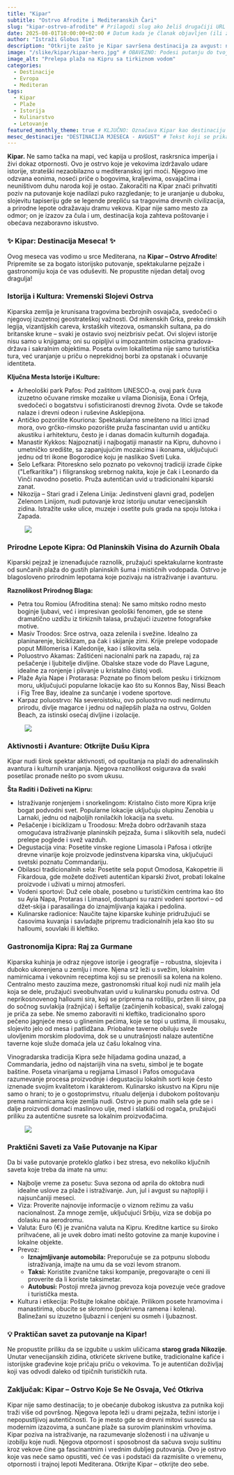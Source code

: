 ```yaml
---
title: "Kipar"
subtitle: "Ostrvo Afrodite i Mediteranskih Čari"
slug: "kipar-ostrvo-afrodite" # Prilagodi slug ako želiš drugačiji URL
date: 2025-08-01T10:00:00+02:00 # Datum kada je članak objavljen (ili za avgust)
author: "Istraži Globus Tim"
description: "Otkrijte zašto je Kipar savršena destinacija za avgust: netaknute plaže, drevna istorija, živahni noćni život i ukusna kuhinja čekaju na vas na ostrvu Afrodite."
image: "/slike/kipar/kipar-hero.jpg" # OBAVEZNO: Podesi putanju do tvoje slike za Kipar!
image_alt: "Prelepa plaža na Kipru sa tirkiznom vodom"
categories:
  - Destinacije
  - Evropa
  - Mediteran
tags:
  - Kipar
  - Plaže
  - Istorija
  - Kulinarstvo
  - Letovanje
featured_monthly_theme: true # KLJUČNO: Označava Kipar kao destinaciju meseca!
mesec_destinacije: "DESTINACIJA MJESECA - AVGUST" # Tekst koji se prikazuje u kartici
---
```


**Kipar.** Ne samo tačka na mapi, već kapija u prošlost, raskrsnica imperija i živi dokaz otpornosti. Ovo je ostrvo koje je vekovima izdržavalo udare istorije, strateški nezaobilazno u mediteranskoj igri moći. Njegovo ime odzvana eonima, noseći priče o <span class="highlight-text">bogovima, kraljevima, osvajačima i neuništivom duhu naroda</span> koji je ostao. Zakoračiti na Kipar znači prihvatiti poziv na putovanje koje nadilazi puko razgledanje; to je uranjanje u duboku, slojevitu tapiseriju gde se legende prepliću sa tragovima drevnih civilizacija, a prirodne lepote odražavaju dramu vekova. Kipar nije samo mesto za odmor; on je izazov za čula i um, destinacija koja zahteva poštovanje i obećava nezaboravno iskustvo.

<div class="highlight-box">
    <h3>✨ Kipar: Destinacija Meseca! ✨</h3>
    <p>Ovog meseca vas vodimo u srce Mediterana, na <b>Kipar – Ostrvo Afrodite</b>! Pripremite se za bogato istorijsko putovanje, spektakularne pejzaže i gastronomiju koja će vas oduševiti. Ne propustite nijedan detalj ovog dragulja!</p>
</div>

### Istorija i Kultura: Vremenski Slojevi Ostrva

Kiparska zemlja je krunisana tragovima bezbrojnih osvajača, svedočeći o njegovoj izuzetnoj geostrateškoj važnosti. Od mikenskih Grka, preko rimskih legija, vizantijskih careva, krstaških vitezova, osmanskih sultana, pa do britanske krune – svaki je ostavio svoj neizbrisiv pečat. Ovi slojevi istorije nisu samo u knjigama; oni su opipljivi u impozantnim ostacima gradova-država i sakralnim objektima. Poseta ovim lokalitetima nije samo turistička tura, već uranjanje u priču o neprekidnoj borbi za <span class="highlight-text">opstanak i očuvanje identiteta</span>.

**Ključna Mesta Istorije i Kulture:**

* <span class="highlight-text">Arheološki park Pafos:</span> Pod zaštitom UNESCO-a, ovaj park čuva izuzetno očuvane rimske mozaike u vilama Dionisija, Eona i Orfeja, svedočeći o bogatstvu i sofisticiranosti drevnog života. Ovde se takođe nalaze i drevni odeon i ruševine Asklepijona.
* <span class="highlight-text">Antičko pozorište Kouriona:</span> Spektakularno smešteno na litici iznad mora, ovo grčko-rimsko pozorište pruža fascinantan uvid u antičku akustiku i arhitekturu, često je i danas domaćin kulturnih događaja.
* <span class="highlight-text">Manastir Kykkos:</span> Najpoznatiji i najbogatiji manastir na Kipru, duhovno i umetničko središte, sa zapanjujućim mozaicima i ikonama, uključujući jednu od tri ikone Bogorodice koju je naslikao Sveti Luka.
* <span class="highlight-text">Selo Lefkara:</span> Pitoreskno selo poznato po vekovnoj tradiciji izrade čipke ("Lefkaritika") i filigranskog srebrnog nakita, koje je čak i Leonardo da Vinči navodno posetio. Pruža autentičan uvid u tradicionalni kiparski zanat.
* <span class="highlight-text">Nikozija – Stari grad i Zelena Linija:</span> Jedinstveni glavni grad, podeljen Zelenom Linijom, nudi putovanje kroz istoriju unutar venecijanskih zidina. Istražite uske ulice, muzeje i osetite puls grada na spoju Istoka i Zapada.

<figure class="article-image-box">
  <img src="/slike/kipar/kipar1.jpg">
</figure>

### Prirodne Lepote Kipra: Od Planinskih Visina do Azurnih Obala

Kiparski pejzaž je iznenađujuće raznolik, pružajući spektakularne kontraste od sunčanih plaža do gustih planinskih šuma i mističnih vodopada. Ostrvo je blagosloveno prirodnim lepotama koje pozivaju na istraživanje i avanturu.

**Raznolikost Prirodnog Blaga:**

* <span class="highlight-text">Petra tou Romiou (Afroditina stena):</span> Ne samo mitsko rodno mesto boginje ljubavi, već i impresivan geološki fenomen, gde se stene dramatično uzdižu iz tirkiznih talasa, pružajući izuzetne fotografske motive.
* <span class="highlight-text">Masiv Troodos:</span> Srce ostrva, oaza zelenila i svežine. Idealno za planinarenje, biciklizam, pa čak i skijanje zimi. Krije prelepe vodopade poput Millomerisa i Kaledonije, kao i slikovita sela.
* <span class="highlight-text">Poluostrvo Akamas:</span> Zaštićeni nacionalni park na zapadu, raj za pešačenje i ljubitelje divljine. Obalske staze vode do Plave Lagune, idealne za ronjenje i plivanje u kristalno čistoj vodi.
* <span class="highlight-text">Plaže Ayia Nape i Protarasa:</span> Poznate po finom belom pesku i tirkiznom moru, uključujući popularne lokacije kao što su Konnos Bay, Nissi Beach i Fig Tree Bay, idealne za sunčanje i vodene sportove.
* <span class="highlight-text">Karpaz poluostrvo:</span> Na severoistoku, ovo poluostrvo nudi nedirnutu prirodu, divlje magarce i jednu od najlepših plaža na ostrvu, Golden Beach, za istinski osećaj divljine i izolacije.

<figure class="article-image-box">
  <img src="/slike/kipar/kipar2.jpg">
</figure>

### Aktivnosti i Avanture: Otkrijte Dušu Kipra

Kipar nudi širok spektar aktivnosti, od opuštanja na plaži do adrenalinskih avantura i kulturnih uranjanja. Njegova raznolikost osigurava da svaki posetilac pronađe nešto po svom ukusu.

**Šta Raditi i Doživeti na Kipru:**

* <span class="highlight-text">Istraživanje ronjenjem i snorkelingom:</span> Kristalno čisto more Kipra krije bogat podvodni svet. Popularne lokacije uključuju olupinu Zenobia u Larnaki, jednu od najboljih ronilačkih lokacija na svetu.
* <span class="highlight-text">Pešačenje i biciklizam u Troodosu:</span> Mreža dobro održavanih staza omogućava istraživanje planinskih pejzaža, šuma i slikovitih sela, nudeći prelepe poglede i svež vazduh.
* <span class="highlight-text">Degustacija vina:</span> Posetite vinske regione Limasola i Pafosa i otkrijte drevne vinarije koje proizvode jedinstvena kiparska vina, uključujući svetski poznatu Commandariju.
* <span class="highlight-text">Obilasci tradicionalnih sela:</span> Posetite sela poput Omodosa, Kakopetrie ili Fikardoua, gde možete doživeti autentičan kiparski život, probati lokalne proizvode i uživati u mirnoj atmosferi.
* <span class="highlight-text">Vodeni sportovi:</span> Duž cele obale, posebno u turističkim centrima kao što su Ayia Napa, Protaras i Limasol, dostupni su razni vodeni sportovi – od džet-skija i parasailinga do iznajmljivanja kajaka i pedolina.
* <span class="highlight-text">Kulinarske radionice:</span> Naučite tajne kiparske kuhinje pridružujući se časovima kuvanja i savladajte pripremu tradicionalnih jela kao što su halloumi, souvlaki ili kleftiko.

### Gastronomija Kipra: Raj za Gurmane

Kiparska kuhinja je odraz njegove istorije i geografije – robustna, slojevita i duboko ukorenjena u zemlju i more. Njena srž leži u svežim, lokalnim namirnicama i vekovnim receptima koji su se prenosili sa kolena na koleno. Centralno mesto zauzima <span class="highlight-text">meze</span>, gastronomski ritual koji nudi niz malih jela koja se dele, pružajući sveobuhvatan uvid u kulinarsku ponudu ostrva. Od neprikosnovenog <span class="highlight-text">halloumi sira</span>, koji se priprema na roštilju, pržen ili sirov, pa do sočnog <span class="highlight-text">suvlakija</span> (ražnjića) i <span class="highlight-text">šeftalije</span> (začinjenih kobasica), svaki zalogaj je priča za sebe. Ne smemo zaboraviti ni <span class="highlight-text">kleftiko</span>, tradicionalno sporo pečeno jagnjeće meso u glinenim pećima, koje se topi u ustima, ili <span class="highlight-text">mousaku</span>, slojevito jelo od mesa i patlidžana. Priobalne taverne obiluju sveže ulovljenim morskim plodovima, dok se u unutrašnjosti nalaze autentične taverne koje služe domaća jela uz čašu lokalnog vina.

Vinogradarska tradicija Kipra seže hiljadama godina unazad, a <span class="highlight-text">Commandaria</span>, jedno od najstarijih vina na svetu, simbol je te bogate baštine. Poseta vinarijama u regijama Limasol i Pafos omogućava razumevanje procesa proizvodnje i degustaciju lokalnih sorti koje često iznenade svojim kvalitetom i karakterom. Kulinarsko iskustvo na Kipru nije samo o hrani; to je o gostoprimstvu, ritualu deljenja i dubokom poštovanju prema namirnicama koje zemlja nudi. Ostrvo je puno malih sela gde se i dalje proizvodi domaći maslinovo ulje, med i slatkiši od rogača, pružajući priliku za autentične susrete sa lokalnim proizvođačima.

<figure class="article-image-box">
  <img src="/slike/kipar/kipar3.jpg">
</figure>

### Praktični Saveti za Vaše Putovanje na Kipar

Da bi vaše putovanje proteklo glatko i bez stresa, evo nekoliko ključnih saveta koje treba da imate na umu:

* <span class="highlight-text">Najbolje vreme za posetu:</span> Suva sezona od aprila do oktobra nudi idealne uslove za plaže i istraživanje. Jun, jul i avgust su najtopliji i najsunčaniji meseci.
* <span class="highlight-text">Viza:</span> Proverite najnovije informacije o viznom režimu za vašu nacionalnost. Za mnoge zemlje, uključujući Srbiju, viza se dobija po dolasku na aerodromu.
* <span class="highlight-text">Valuta:</span> Euro (€) je zvanična valuta na Kipru. Kreditne kartice su široko prihvaćene, ali je uvek dobro imati nešto gotovine za manje kupovine i lokalne objekte.
* <span class="highlight-text">Prevoz:</span>
    * **Iznajmljivanje automobila:** Preporučuje se za potpunu slobodu istraživanja, imajte na umu da se vozi levom stranom.
    * **Taksi:** Koristite zvanične taksi kompanije, pregovarajte o ceni ili proverite da li koriste taksimetar.
    * **Autobusi:** Postoji mreža javnog prevoza koja povezuje veće gradove i turistička mesta.
* <span class="highlight-text">Kultura i etikecija:</span> Poštujte lokalne običaje. Prilikom posete hramovima i manastirima, obucite se skromno (pokrivena ramena i kolena). Balinežani su izuzetno ljubazni i cenjeni su osmeh i ljubaznost.

<div class="tip-box">
    <h3>💡 Praktičan savet za putovanje na Kipar!</h3>
    <p>Ne propustite priliku da se izgubite u uskim uličicama <b>starog grada Nikozije</b>. Unutar venecijanskih zidina, otkrićete skrivene butike, tradicionalne kafiće i istorijske građevine koje pričaju priču o vekovima. To je autentičan doživljaj koji vas odvodi daleko od tipičnih turističkih ruta.</p>
</div>

### Zaključak: Kipar – Ostrvo Koje Se Ne Osvaja, Već Otkriva

Kipar nije samo destinacija; to je obećanje dubokog iskustva za putnika koji traži više od površnog. Njegova lepota leži u drami pejzaža, težini istorije i nepopustljivoj autentičnosti. To je mesto gde se drevni mitovi susreću sa modernim izazovima, a sunčane plaže sa surovim planinskim vrhovima. Kipar poziva na istraživanje, na razumevanje složenosti i na uživanje u izobilju koje nudi. Njegova <span class="highlight-text">otpornost i sposobnost</span> da sačuva svoju suštinu kroz vekove čine ga fascinantnim i vrednim dubljeg putovanja. Ovo je ostrvo koje vas neće samo opustiti, već će vas i podstaći da razmislite o vremenu, otpornosti i trajnoj lepoti Mediterana. Otkrijte Kipar – otkrijte deo sebe.
